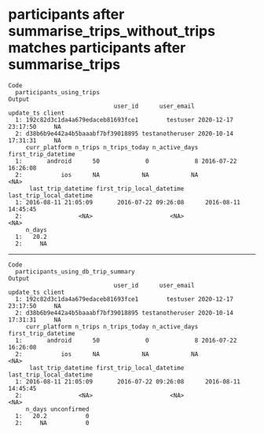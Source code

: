 # participants after summarise_trips_without_trips matches participants after summarise_trips

    Code
      participants_using_trips
    Output
                                  user_id      user_email           update_ts client
      1: 192c82d3c1da4a679edaceb81693fce1        testuser 2020-12-17 23:17:50     NA
      2: d38b6b9e442a4b5baaabf7bf39018895 testanotheruser 2020-10-14 17:31:31     NA
         curr_platform n_trips n_trips_today n_active_days first_trip_datetime
      1:       android      50             0             8 2016-07-22 16:26:08
      2:           ios      NA            NA            NA                <NA>
          last_trip_datetime first_trip_local_datetime last_trip_local_datetime
      1: 2016-08-11 21:05:09       2016-07-22 09:26:08      2016-08-11 14:45:45
      2:                <NA>                      <NA>                     <NA>
         n_days
      1:   20.2
      2:     NA

---

    Code
      participants_using_db_trip_summary
    Output
                                  user_id      user_email           update_ts client
      1: 192c82d3c1da4a679edaceb81693fce1        testuser 2020-12-17 23:17:50     NA
      2: d38b6b9e442a4b5baaabf7bf39018895 testanotheruser 2020-10-14 17:31:31     NA
         curr_platform n_trips n_trips_today n_active_days first_trip_datetime
      1:       android      50             0             8 2016-07-22 16:26:08
      2:           ios      NA            NA            NA                <NA>
          last_trip_datetime first_trip_local_datetime last_trip_local_datetime
      1: 2016-08-11 21:05:09       2016-07-22 09:26:08      2016-08-11 14:45:45
      2:                <NA>                      <NA>                     <NA>
         n_days unconfirmed
      1:   20.2           0
      2:     NA           0

